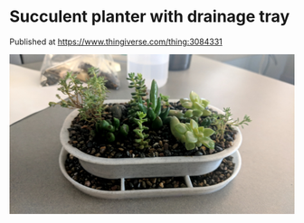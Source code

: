 # Succulent planter with drainage tray

Published at https://www.thingiverse.com/thing:3084331

![img](pics/full1.jpg)
